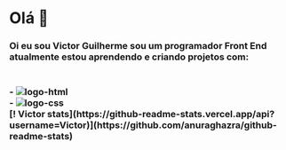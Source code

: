 #  Olá :wave:
<H3> Oi eu sou Victor Guilherme sou um programador Front End atualmente estou aprendendo e criando projetos com: <H3>
<br>
- <img src="https://img.shields.io/badge/HTML5-E34F26?style=for-the-badge&logo=html5&logoColor=white" alt="logo-html"/>
  <br>
 - <img src="https://img.shields.io/badge/CSS3-1572B6?style=for-the-badge&logo=css3&logoColor=white" alt="logo-css"/>
 <br>
 [! Victor stats](https://github-readme-stats.vercel.app/api?username=Victor)](https://github.com/anuraghazra/github-readme-stats)
